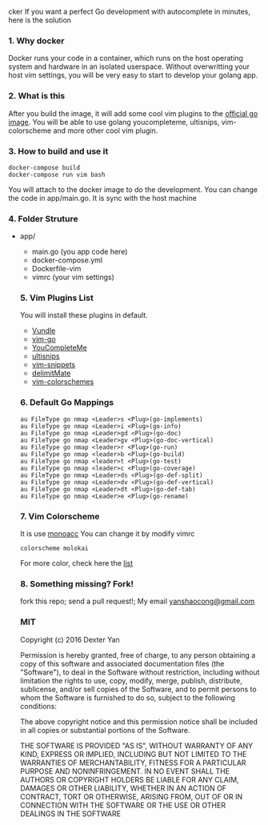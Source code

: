 
cker
If you want a perfect Go development with autocomplete in minutes, here is the solution

### 1. Why docker
Docker runs your code in a container, which runs on the host operating system and hardware in an isolated userspace. Without overwritting your host vim settings, you will be very easy to start to develop your golang app.


### 2.  What is this
After you build the image, it will add some cool vim plugins to the [official go image](https://hub.docker.com/_/golang/). You will be able to use golang youcompleteme, ultisnips, vim-colorscheme and more other cool vim plugin.

### 3. How to build and use it
```
docker-compose build
docker-compose run vim bash
```
You will attach to the docker image to do the development. You can change the code in app/main.go. It is sync with the host machine

### 4. Folder Struture
- app/
  - main.go (you app code here)
  - docker-compose.yml
  - Dockerfile-vim
  - vimrc (your vim settings)

  ### 5. Vim Plugins List
  You will install these plugins in default.
  - [Vundle](https://github.com/VundleVim/Vundle.vim)
  - [vim-go](https://github.com/fatih/vim-go)
  - [YouCompleteMe](https://github.com/Valloric/YouCompleteMe)
  - [ultisnips](https://github.com/SirVer/ultisnips)
  - [vim-snippets](https://github.com/honza/vim-snippets)
  - [delimitMate](https://github.com/Raimondi/delimitMate)
  - [vim-colorschemes](https://github.com/flazz/vim-colorschemes)

  ### 6. Default Go Mappings
  ```
  au FileType go nmap <Leader>s <Plug>(go-implements)
  au FileType go nmap <Leader>i <Plug>(go-info)
  au FileType go nmap <Leader>gd <Plug>(go-doc)
  au FileType go nmap <Leader>gv <Plug>(go-doc-vertical)
  au FileType go nmap <leader>r <Plug>(go-run)
  au FileType go nmap <leader>b <Plug>(go-build)
  au FileType go nmap <leader>t <Plug>(go-test)
  au FileType go nmap <leader>c <Plug>(go-coverage)
  au FileType go nmap <Leader>ds <Plug>(go-def-split)
  au FileType go nmap <Leader>dv <Plug>(go-def-vertical)
  au FileType go nmap <Leader>dt <Plug>(go-def-tab)
  au FileType go nmap <Leader>e <Plug>(go-rename)
  ```
  ### 7. Vim Colorscheme
  It is use [monoacc](http://vimcolors.com/?utf8=%E2%9C%93&order=relevance&query=monoacc)
  You can change it by modify vimrc
  ```
  colorscheme molokai
  ```
  For more color, check here the [list](https://github.com/flazz/vim-colorschemes/tree/master/colors)

  ### 8. Something missing? Fork!
  fork this repo; send a pull request!; My email yanshaocong@gmail.com

  ### MIT

  Copyright (c) 2016 Dexter Yan

  Permission is hereby granted, free of charge, to any person obtaining a copy of this software and associated documentation files (the "Software"), to deal in the Software without restriction, including without limitation the rights to use, copy, modify, merge, publish, distribute, sublicense, and/or sell copies of the Software, and to permit persons to whom the Software is furnished to do so, subject to the following conditions:

  The above copyright notice and this permission notice shall be included in all copies or substantial portions of the Software.

  THE SOFTWARE IS PROVIDED "AS IS", WITHOUT WARRANTY OF ANY KIND, EXPRESS OR IMPLIED, INCLUDING BUT NOT LIMITED TO THE WARRANTIES OF MERCHANTABILITY, FITNESS FOR A PARTICULAR PURPOSE AND NONINFRINGEMENT. IN NO EVENT SHALL THE AUTHORS OR COPYRIGHT HOLDERS BE LIABLE FOR ANY CLAIM, DAMAGES OR OTHER LIABILITY, WHETHER IN AN ACTION OF CONTRACT, TORT OR OTHERWISE, ARISING FROM, OUT OF OR IN CONNECTION WITH THE SOFTWARE OR THE USE OR OTHER DEALINGS IN THE SOFTWARE
